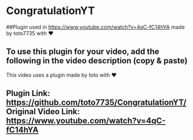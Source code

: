 # CongratulationYT

##Plugin used in https://www.youtube.com/watch?v=4qC-fC14hYA made by toto7735 with ❤

To use this plugin for your video, add the following in the video description (copy & paste)
------------------------------------------------------
This video uses a plugin made by toto with ❤

Plugin Link: https://github.com/toto7735/CongratulationYT/
Original Video Link: https://www.youtube.com/watch?v=4qC-fC14hYA
------------------------------------------------------
